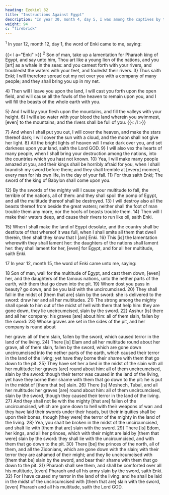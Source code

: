 ```yaml
---
heading: Ezekiel 32
title: "Instructions Against Egypt"
description: "In year 30, month 4, day 5, I was among the captives by the river of Chebar"
weight: 94
c: "firebrick"
---
```




<sup>1</sup> In year 12, month 12, day 1, the word of Enki came to me, saying:

{{< l a="Enki" >}}
<sup>2</sup> Son of man, take up a lamentation for Pharaoh king of Egypt, and say unto him, Thou art like a young lion of the nations, and you [art] as a whale in the seas: and you camest forth with your rivers, and troubledst the waters with your feet, and fouledst their rivers. 3} Thus saith Enki; I will therefore spread out my net over you with a company of many people; and they shall bring you up in my net. 

4} Then will I leave you upon the land, I will cast you forth upon the open field, and will cause all the fowls of the heaven to remain upon you, and I will fill the beasts of the
whole earth with you. 

5} And I will lay your flesh upon the mountains, and fill the valleys with your height. 6} I
will also water with your blood the land wherein you swimmest, [even] to the mountains; and the rivers shall be full of you. 
{{< /l >}}

7} And when I shall put you out, I will cover the heaven, and make the stars thereof dark; I will
cover the sun with a cloud, and the moon shall not give her
light. 8} All the bright lights of heaven will I make dark
over you, and set darkness upon your land, saith the Lord
GOD. 9} I will also vex the hearts of many people,
when I shall bring your destruction among the nations, into
the countries which you hast not known. 10} Yea, I
will make many people amazed at you, and their kings shall
be horribly afraid for you, when I shall brandish my sword
before them; and they shall tremble at [every] moment,
every man for his own life, in the day of your fall.
11} For thus saith Enki; The sword of the
king of Babylon shall come upon you. 

12} By the swords of the mighty will I cause your multitude to fall, the
terrible of the nations, all of them: and they shall spoil the
pomp of Egypt, and all the multitude thereof shall be
destroyed. 13} I will destroy also all the beasts thereof
from beside the great waters; neither shall the foot of man
trouble them any more, nor the hoofs of beasts trouble them.
14} Then will I make their waters deep, and cause their
rivers to run like oil, saith Enki. 

15} When I shall make the land of Egypt desolate, and the country shall
be destitute of that whereof it was full, when I shall smite
all them that dwell therein, then shall they know that I [am]
Enki. 16} This [is] the lamentation wherewith
they shall lament her: the daughters of the nations shall
lament her: they shall lament for her, [even] for Egypt, and
for all her multitude, saith Enki.

17 In year 12, month 15, the word of Enki came unto me, saying:

18 Son of man, wail for the multitude of Egypt, and cast them down, [even] her, and the
daughters of the famous nations, unto the nether parts of the
earth, with them that go down into the pit. 19} Whom
dost you pass in beauty? go down, and be you laid with the
uncircumcised. 20} They shall fall in the midst of
[them that are] slain by the sword: she is delivered to the
sword: draw her and all her multitudes. 21} The strong
among the mighty shall speak to him out of the midst of hell
with them that help him: they are gone down, they lie
uncircumcised, slain by the sword. 22} Asshur [is]
there and all her company: his graves [are] about him: all of
them slain, fallen by the sword: 23} Whose graves are
set in the sides of the pit, and her company is round about

her grave: all of them slain, fallen by the sword, which
caused terror in the land of the living. 24} There [is]
Elam and all her multitude round about her grave, all of
them slain, fallen by the sword, which are gone down
uncircumcised into the nether parts of the earth, which
caused their terror in the land of the living; yet have they
borne their shame with them that go down to the pit.
25} They have set her a bed in the midst of the slain
with all her multitude: her graves [are] round about him: all
of them uncircumcised, slain by the sword: though their
terror was caused in the land of the living, yet have they
borne their shame with them that go down to the pit: he is
put in the midst of [them that be] slain. 26} There [is]
Meshech, Tubal, and all her multitude: her graves [are]
round about him: all of them uncircumcised, slain by the
sword, though they caused their terror in the land of the
living. 27} And they shall not lie with the mighty [that
are] fallen of the uncircumcised, which are gone down to
hell with their weapons of war: and they have laid their
swords under their heads, but their iniquities shall be upon
their bones, though [they were] the terror of the mighty in
the land of the living. 28} Yea, you shalt be broken in
the midst of the uncircumcised, and shalt lie with [them that
are] slain with the sword. 29} There [is] Edom, her
kings, and all her princes, which with their might are laid by
[them that were] slain by the sword: they shall lie with the
uncircumcised, and with them that go down to the pit.
30} There [be] the princes of the north, all of them, and
all the Zidonians, which are gone down with the slain; with
their terror they are ashamed of their might; and they lie
uncircumcised with [them that be] slain by the sword, and
bear their shame with them that go down to the pit. 31}
Pharaoh shall see them, and shall be comforted over all his
multitude, [even] Pharaoh and all his army slain by the
sword, saith Enki. 32} For I have caused my
terror in the land of the living: and he shall be laid in the
midst of the uncircumcised with [them that are] slain with
the sword, [even] Pharaoh and all his multitude, saith the
Lord GOD.


